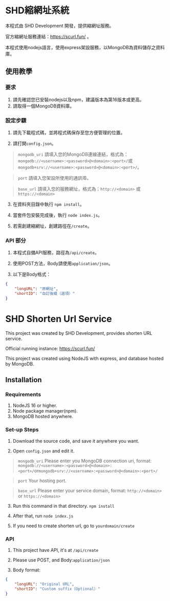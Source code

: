 # SHD縮網址系統

本程式由 SHD Development 開發，提供縮網址服務。

官方縮網址服務連結：https://scurl.fun/ 。

本程式使用nodejs語言，使用express架設服務，以MongoDB為資料儲存之資料庫。

## 使用教學

### 要求
1. 請先確認您已安裝nodejs以及npm，建議版本為第16版本或更高。
2. 請取得一個MongoDB資料庫。

### 設定步驟

1. 請先下載程式碼，並將程式碼保存至您方便管理的位置。

2. 請打開`config.json`。

> `mongodb_uri` 請填入您的MongoDB連線連結，格式為：`mongodb://<username>:<password>@<domain>:<port>/`或`mongodb+srv://<username>:<password>@<domain>:<port>/`。

> `port` 請填入您架設所使用的通訊埠。

> `base_url` 請填入您的服務網址，格式為：`http://<domain>` 或 `https://<domain>`

3. 在資料夾目錄中執行 `npm install`。

4. 當套件包安裝完成後，執行 `node index.js`。

5. 若需創建縮網址，創建路徑在`/create`。

### API 部分

1. 本程式自備API服務，路徑為`/api/create`。

2. 使用POST方法，Body請使用`application/json`。

3. 以下是Body格式：

```json
{
    "longURL": "原網址",
    "shortID": "自訂後綴（選項）"
}
```
# SHD Shorten Url Service

This project was created by SHD Development, provides shorten URL service.

Official running instance: https://scurl.fun/

This project was created using NodeJS with express, and database hosted by MongoDB.

## Installation 

### Requirements 
1. NodeJS 16 or higher.
2. Node package manager(npm).
3. MongoDB hosted anywhere.

### Set-up Steps

1. Download the source code, and save it anywhere you want.

2. Open `config.json` and edit it.

> `mongodb_uri` Please enter you MongoDB connection uri, format: `mongodb://<username>:<password>@<domain>:<port>/`or`mongodb+srv://<username>:<password>@<domain>:<port>/`

> `port` Your hosting port.

> `base_url` Please enter your service domain, format: `http://<domain>` or `https://<domain>`

3. Run this command in that directory. `npm install`

4. After that, run `node index.js`

5. If you need to create shorten url, go to `yourdomain/create`

### API 

1. This project have API, it's at `/api/create`

2. Please use POST, and Body:`application/json`

3. Body format:

```json
{
    "longURL": "Original URL",
    "shortID": "Custom suffix（Optional）"
}
```
